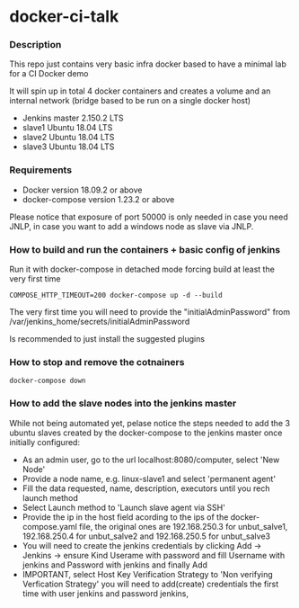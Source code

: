 # docker-ci-talk

### Description

This repo just contains very basic infra docker based to have a minimal lab for a CI Docker demo 

It will spin up in total 4 docker containers and creates a volume and an internal network (bridge based to be run on a single docker host) 

* Jenkins master 2.150.2 LTS
* slave1 Ubuntu 18.04 LTS 
* slave2 Ubuntu 18.04 LTS
* slave3 Ubuntu 18.04 LTS

### Requirements

* Docker version 18.09.2 or above
* docker-compose version 1.23.2 or above

Please notice that exposure of port 50000 is only needed in case you need JNLP, in case you want to add a windows node as slave via JNLP.

### How to build and run the containers + basic config of jenkins

Run it with docker-compose in detached mode forcing build at least the very first time
```
COMPOSE_HTTP_TIMEOUT=200 docker-compose up -d --build
```

The very first time you will need to provide the "initialAdminPassword" from /var/jenkins_home/secrets/initialAdminPassword

Is recommended to just install the suggested plugins

### How to stop and remove the cotnainers
```
docker-compose down
```

### How to add the slave nodes into the jenkins master

While not being automated yet, pelase notice the steps needed to add the 3 ubuntu slaves created by the docker-compose to the jenkins master once initially configured:

* As an admin user, go to the url localhost:8080/computer, select 'New Node'
* Provide a node name, e.g. linux-slave1 and select 'permanent agent'
* Fill the data requested, name, description, executors until you rech launch method
* Select Launch method to 'Launch slave agent via SSH'
* Provide the ip in the host field acording to the ips of the docker-compose.yaml file, the original ones are 192.168.250.3 for unbut_salve1, 192.168.250.4 for unbut_salve2 and 192.168.250.5 for unbut_salve3
* You will need to create the jenkins credentials by clicking Add -> Jenkins -> ensure Kind Userame with password and fill Username with jenkins and Password with jenkins and finally Add
* IMPORTANT, select Host Key Verification Strategy to 'Non verifying Verfication Strategy'  you will need to add(create) credentials the first time with user jenkins and password jenkins,
